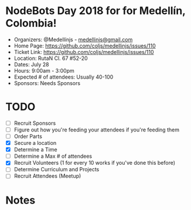  # NodeBots Day 2018 for for Medellín, Colombia!

 - Organizers: @Medellínjs - medellinjs@gmail.com
 - Home Page: https://github.com/coljs/medellinjs/issues/110
 - Ticket Link: https://github.com/coljs/medellinjs/issues/110
 - Location: RutaN Cl. 67 #52-20
 - Dates: July 28
 - Hours: 9:00am - 3:00pm
 - Expected # of attendees: Usually 40-100
 - Sponsors: Needs Sponsors

# TODO

 - [ ] Recruit Sponsors
 - [ ] Figure out how you're feeding your attendees if you're feeding them
 - [ ] Order Parts
 - [x] Secure a location
 - [x] Determine a Time
 - [ ] Determine a Max # of attendees
 - [x] Recruit Volunteers (1 for every 10 works if you've done this before)
 - [ ] Determine Curriculum and Projects
 - [ ] Recruit Attendees (Meetup)

# Notes
